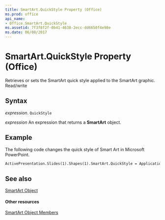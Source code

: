 ```yaml
---
title: SmartArt.QuickStyle Property (Office)
ms.prod: office
api_name:
- Office.SmartArt.QuickStyle
ms.assetid: 7f3f8f2f-0b41-4638-2ecc-dd6650f4e98e
ms.date: 06/08/2017
---
```



# SmartArt.QuickStyle Property (Office)

Retrieves or sets the SmartArt quick style applied to the SmartArt graphic. Read/write


## Syntax

 _expression_. `QuickStyle`

 _expression_ An expression that returns a **SmartArt** object.


## Example

The following code changes the quick style of Smart Art in Microsoft PowerPoint.


```vb
ActivePresentation.Slides(1).Shapes(1).SmartArt.QuickStyle = Application.SmartArtQuickStyles(i)
```


## See also


[SmartArt Object](smartart-object-office.md)
#### Other resources


[SmartArt Object Members](smartart-members-office.md)

